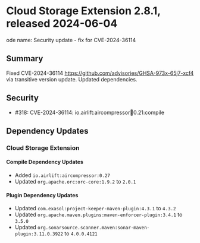 # Cloud Storage Extension 2.8.1, released 2024-06-04

ode name: Security update - fix for CVE-2024-36114

## Summary

Fixed CVE-2024-36114  https://github.com/advisories/GHSA-973x-65j7-xcf4 via transitive version update.
Updated dependencies.

## Security

* #318: CVE-2024-36114: io.airlift:aircompressor:jar:0.21:compile

## Dependency Updates

### Cloud Storage Extension

#### Compile Dependency Updates

* Added `io.airlift:aircompressor:0.27`
* Updated `org.apache.orc:orc-core:1.9.2` to `2.0.1`

#### Plugin Dependency Updates

* Updated `com.exasol:project-keeper-maven-plugin:4.3.1` to `4.3.2`
* Updated `org.apache.maven.plugins:maven-enforcer-plugin:3.4.1` to `3.5.0`
* Updated `org.sonarsource.scanner.maven:sonar-maven-plugin:3.11.0.3922` to `4.0.0.4121`
